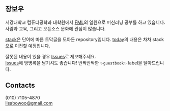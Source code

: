## 장보우 
서강대학교 컴퓨터공학과 대학원에서 [FML](http://fml.sogang.ac.kr)의 일원으로 머신러닝 공부를 하고 있습니다. <br>
사람과 교육, 그리고 오픈소스 문화에 관심이 많습니다. <br>

[stack](https://github.com/codingbowoo/codingbowoo-resource/tree/master/stack)은 단어에 따른 토막글을 모아둔 repository입니다.
[today](https://github.com/codingbowoo/codingbowoo-resource/tree/master/today)의 내용은 차차 stack으로 이전할 예정입니다.

잘못된 내용이 있을 경우 [Issues](https://github.com/codingbowoo/codingbowoo-resource/issues/new)로 제보해주세요. <br>
 [Issues](https://github.com/codingbowoo/codingbowoo-resource/issues/new)에 방명록을 남기셔도 좋습니다! 반짝반짝한 ```✨guestbook✨``` label을 달아드립니다.

## Contacts

(010) 7105-4870 <br>
lisabowoo@gmail.com <br>
